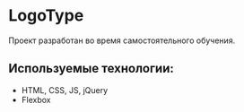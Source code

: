 # LogoType

Проект разработан во время самостоятельного обучения.

## Используемые технологии:
* HTML, CSS, JS, jQuery
* Flexbox 
